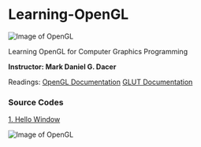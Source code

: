 
# Learning-OpenGL
![Image of OpenGL](https://www.opengl.org/img/opengl_logo.png)

Learning OpenGL for Computer Graphics Programming 

**Instructor: Mark Daniel G. Dacer**

Readings:
[OpenGL Documentation](https://www.khronos.org/registry/OpenGL-Refpages/gl2.1/xhtml/)
[GLUT Documentation](https://www.opengl.org/resources/libraries/glut/spec3/spec3.html)

### Source Codes

[1. Hello Window](https://github.com/Jaeger47/Learning-OpenGL/blob/master/Computer%20Graphics%20Programming%20Using%20C%2B%2B%20and%20OpenGL/hello_world.cpp)

![Image of OpenGL](https://live.staticflickr.com/65535/49939646833_7b6066f050_w.jpg)

